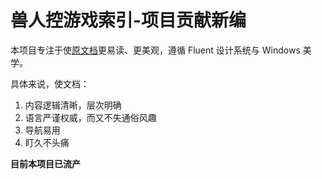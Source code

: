 # 兽人控游戏索引-项目贡献新编
本项目专注于使[原文档](https://github.com/FurryGamesIndex/games/blob/master/doc/Contribute.zh-cn.md)更易读、更美观，遵循 Fluent 设计系统与 Windows 美学。

具体来说，使文档：

1. 内容逻辑清晰，层次明确
2. 语言严谨权威，而又不失通俗风趣
3. 导航易用
4. 盯久不头痛

**目前本项目已流产**
